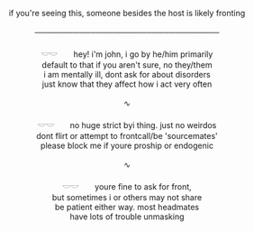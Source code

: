 <p align="center"> if you're seeing this, someone besides the host is likely fronting<br><br>─────────────────────────────────<br><br>𓎟𓎟　　hey! i'm john, i go by he/him primarily<br>default to that if you aren't sure, no they/them<br>i am mentally ill, dont ask for about disorders<br>just know that they affect how i act very often
<br><br>∿<br><br>𓎟𓎟　　no huge strict byi thing. just no weirdos<br>dont flirt or attempt to frontcall/be 'sourcemates'<br>please block me if youre proship or endogenic
<br><br>∿<br><br>𓎟𓎟　　youre fine to ask for front,<br>but sometimes i or others may not share<br>be patient either way. most headmates<br>have lots of trouble unmasking
